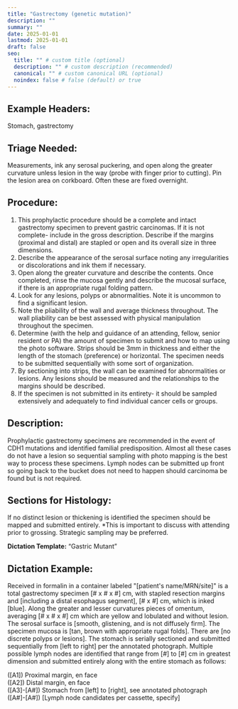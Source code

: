 ```yaml
---
title: "Gastrectomy (genetic mutation)"
description: ""
summary: ""
date: 2025-01-01
lastmod: 2025-01-01
draft: false
seo:
  title: "" # custom title (optional)
  description: "" # custom description (recommended)
  canonical: "" # custom canonical URL (optional)
  noindex: false # false (default) or true
---
```

## Example Headers:
Stomach, gastrectomy

## Triage Needed:
Measurements, ink any serosal puckering, and open along the greater curvature unless lesion in the way (probe with finger prior to cutting). Pin the lesion area on corkboard. Often these are fixed overnight.

## Procedure:  
1. This prophylactic procedure should be a complete and intact gastrectomy specimen to prevent gastric carcinomas. If it is not complete- include in the gross description. Describe if the margins (proximal and distal) are stapled or open and its overall size in three dimensions. 
2. Describe the appearance of the serosal surface noting any irregularities or discolorations and ink them if necessary.
3. Open along the greater curvature and describe the contents. Once completed, rinse the mucosa gently and describe the mucosal surface, if there is an appropriate rugal folding pattern.
4. Look for any lesions, polyps or abnormalities. Note it is uncommon to find a significant lesion.
5. Note the pliability of the wall and average thickness throughout. The wall pliability can be best assessed with physical manipulation throughout the specimen.
6. Determine (with the help and guidance of an attending, fellow, senior resident or PA) the amount of specimen to submit and how to map using the photo software. Strips should be 3mm in thickness and either the length of the stomach (preference) or horizontal. The specimen needs to be submitted sequentially with some sort of organization. 
7. By sectioning into strips, the wall can be examined for abnormalities or lesions. Any lesions should be measured and the relationships to the margins should be described.
8. If the specimen is not submitted in its entirety- it should be sampled extensively and adequately to find individual cancer cells or groups. 
   
## Description:
Prophylactic gastrectomy specimens are recommended in the event of CDH1 mutations and identified familial predisposition. Almost all these cases do not have a lesion so sequential sampling with photo mapping is the best way to process these specimens. Lymph nodes can be submitted up front so going back to the bucket does not need to happen should carcinoma be found but is not required. 

## Sections for Histology:
If no distinct lesion or thickening is identified the specimen should be mapped and submitted entirely. *This is important to discuss with attending prior to grossing. Strategic sampling may be preferred. 

**Dictation Template:** “Gastric Mutant”

## Dictation Example: 
Received in formalin in a container labeled "[patient's name/MRN/site]" is a total gastrectomy specimen [# x # x #] cm, with stapled resection margins and [including a distal esophagus segment], [# x #] cm, which is inked [blue]. Along the greater and lesser curvatures pieces of omentum, averaging [# x # x #] cm which are yellow and lobulated and without lesion. The serosal surface is [smooth, glistening, and is not diffusely firm].  The specimen mucosa is [tan, brown with appropriate rugal folds]. There are [no discrete polyps or lesions].  The stomach is serially sectioned and submitted sequentially from [left to right] per the annotated photograph. Multiple possible lymph nodes are identified that range from [#] to [#] cm in greatest dimension and submitted entirely along with the entire stomach as follows:

([A1]) Proximal margin, en face</br>
([A2]) Distal margin, en face</br>
([A3]-[A#]) Stomach from [left] to [right], see annotated photograph</br>
([A#]-[A#]) [Lymph node candidates per cassette, specify]</br>